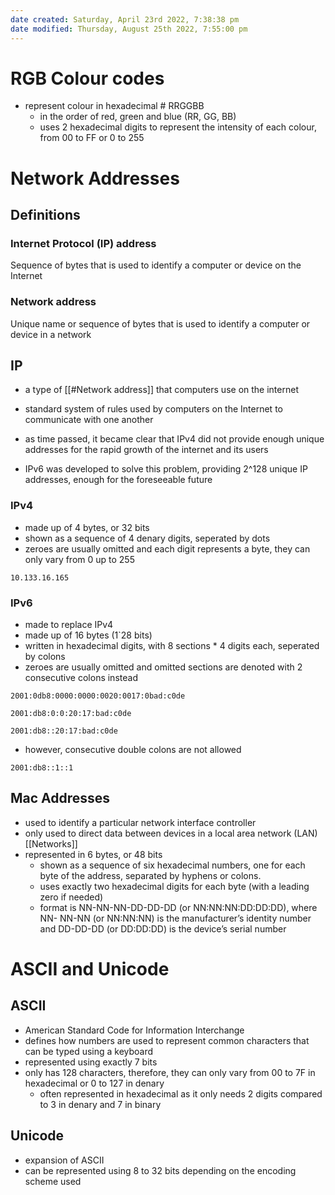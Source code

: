 ```yaml
---
date created: Saturday, April 23rd 2022, 7:38:38 pm
date modified: Thursday, August 25th 2022, 7:55:00 pm
---
```


# RGB Colour codes

- represent colour in hexadecimal # RRGGBB
	- in the order of red, green and blue (RR, GG, BB)
	- uses 2 hexadecimal digits to represent the intensity of each colour, from 00 to FF or 0 to 255

# Network Addresses

## Definitions

### Internet Protocol (IP) address

Sequence of bytes that is used to identify a computer or device on the Internet

### Network address

Unique name or sequence of bytes that is used to identify a computer or device in a network

## IP

- a type of [[#Network address]] that computers use on the internet
- standard system of rules used by computers on the Internet to communicate with one another

- as time passed, it became clear that IPv4 did not provide enough unique addresses for the rapid growth of the internet and its users
- IPv6 was developed to solve this problem, providing 2^128 unique IP addresses, enough for the foreseeable future

### IPv4

- made up of 4 bytes, or 32 bits
- shown as a sequence of 4 denary digits, seperated by dots
- zeroes are usually omitted and each digit represents a byte, they can only vary from 0 up to 255

```
10.133.16.165
```

### IPv6

- made to replace IPv4
- made up of 16 bytes (1`28 bits)
- written in hexadecimal digits, with 8 sections * 4 digits each, seperated by colons
- zeroes are usually omitted and omitted sections are denoted with 2 consecutive colons instead

```
2001:0db8:0000:0000:0020:0017:0bad:c0de 

2001:db8:0:0:20:17:bad:c0de

2001:db8::20:17:bad:c0de
```

- however, consecutive double colons are not allowed

```
2001:db8::1::1
```

## Mac Addresses

- used to identify a particular network interface controller
- only used to direct data between devices in a local area network (LAN) [[Networks]]
- represented in 6 bytes, or 48 bits
	- shown as a sequence of six hexadecimal numbers, one for each byte of the address, separated by hyphens or colons.
	- uses exactly two hexadecimal digits for each byte (with a leading zero if needed)
	- format is NN-NN-NN-DD-DD-DD (or NN:NN:NN:DD:DD:DD), where NN- NN-NN (or NN:NN:NN) is the manufacturer’s identity number and DD-DD-DD (or DD:DD:DD) is the device’s serial number

# ASCII and Unicode

## ASCII

- American Standard Code for Information Interchange
- defines how numbers are used to represent common characters that can be typed using a keyboard
- represented using exactly 7 bits
- only has 128 characters, therefore, they can only vary from 00 to 7F in hexadecimal or 0 to 127 in denary
	- often represented in hexadecimal as it only needs 2 digits compared to 3 in denary and 7 in binary

## Unicode

- expansion of ASCII
- can be represented using 8 to 32 bits depending on the encoding scheme used